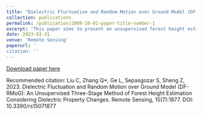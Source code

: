 ```yaml
---
title: "Dielectric Fluctuation and Random Motion over Ground Model (DF-RMoG): An Unsupervised Three-Stage Method of Forest Height Estimation Considering Dielectric Property Changes"
collection: publications
permalink: /publication/2009-10-01-paper-title-number-1
excerpt: 'This paper aims to present an unsupervised forest height estimation method called Dielectric Fluctuation and Random Motion over Ground (DF-RMoG) to improve accuracy by considering the dielectric fluctuations and random motions.'
date: 2023-03-31
venue: 'Remote Sensing'
paperurl: '
citation: ''
---
```

[Download paper here](https://www.mdpi.com/2072-4292/15/7/1877)

Recommended citation: Liu C, Zhang Q*, Ge L, Sepasgozar S, Sheng Z, 2023. Dielectric Fluctuation and Random Motion over Ground Model (DF-RMoG): An Unsupervised Three-Stage Method of Forest Height Estimation Considering Dielectric Property Changes. Remote Sensing, 15(7):1877. DOI: 10.3390/rs15071877
